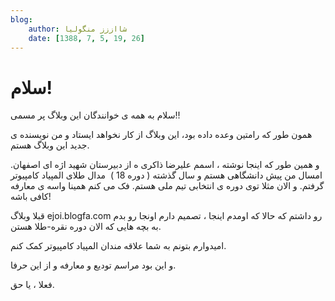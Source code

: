 ```yaml
---
blog:
    author: شااززز منگولیا
    date: [1388, 7, 5, 19, 26]
---
```

# سلام!

<div class="cnt">
سلام به همه ی خوانندگان این وبلاگ پر مسمی!!<p></p>
<p>همون طور که رامتین وعده داده بود، این وبلاگ از کار نخواهد ایستاد و من نویسنده ی جدید این وبلاگ هستم.</p>
<p>و همین طور که اینجا نوشته ، اسمم علیرضا ذاکری ه از دبیرستان شهید اژه ای اصفهان. امسال من پیش دانشگاهی هستم و سال گذشته ( دوره 18 )  مدال طلای المپیاد کامپیوتر گرفتم. و الان مثلا توی دوره ی انتخابی تیم ملی هستم. فک می کنم همینا واسه ی معارفه کافی باشه!</p>
<p>قبلا وبلاگ ejoi.blogfa.com رو داشتم که حالا که اومدم اینجا ، تصمیم دارم اونجا رو بدم به بچه هایی که الان دوره نقره-طلا هستن.</p>
<p>امیدوارم بتونم به شما علاقه مندان المپیاد کامپیوتر کمک کنم.</p>
<p>و این بود مراسم تودیع و معارفه و از این حرفا.</p>
<p>فعلا ، یا حق.</p>
</div>

